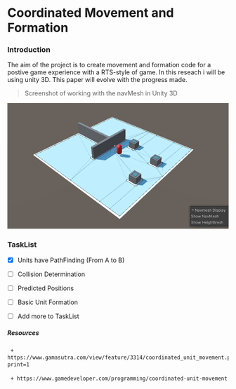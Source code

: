 # Coordinated Movement and Formation

### Introduction

The aim of the project is to create movement and formation code for a postive game experience with a RTS-style of game.
In this reseach i will be using unity 3D. This paper will evolve with the progress made.

> Screenshot of working with the navMesh in Unity 3D

![](Photo_01.PNG)

### TaskList
- [x] Units have PathFinding (From A to B)
- [ ] Collision Determination
- [ ] Predicted Positions
- [ ] Basic Unit Formation
- [ ] Add more to TaskList 


##### Resources
```
 + https://www.gamasutra.com/view/feature/3314/coordinated_unit_movement.php?print=1
 
 + https://www.gamedeveloper.com/programming/coordinated-unit-movement

```

